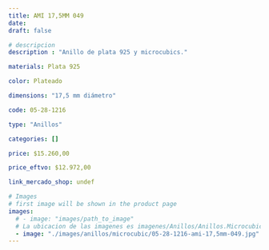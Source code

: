 ```yaml
---
title: AMI 17,5MM 049
date: 
draft: false

# descripcion
description : "Anillo de plata 925 y microcubics."

materials: Plata 925

color: Plateado

dimensions: "17,5 mm diámetro"

code: 05-28-1216

type: "Anillos"

categories: []

price: $15.260,00

price_eftvo: $12.972,00

link_mercado_shop: undef

# Images
# first image will be shown in the product page
images:
  # - image: "images/path_to_image"
  # La ubicacion de las imagenes es imagenes/Anillos/Anillos.Microcubic/05-28-1216-ami-17,5mm-049
  - image: "./images/anillos/microcubic/05-28-1216-ami-17,5mm-049.jpg"
---
```

